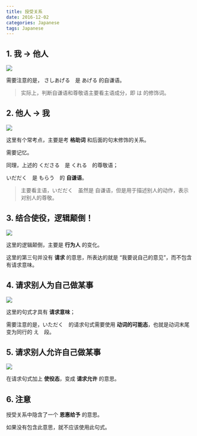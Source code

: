 ```yaml
---
title: 授受关系
date: 2016-12-02
categories: Japanese
tags: Japanese
---
```


## 1. 我 -> 他人

![](http://ww4.sinaimg.cn/large/006tNc79gw1facsmr44fhj31kw0xawhu.jpg)

需要注意的是， さしあげる　是 あげる 的自谦语。

> 实际上，判断自谦语和尊敬语主要看主语成分，即 は 的修饰词。


<!-- more -->

## 2. 他人 -> 我

![](http://ww1.sinaimg.cn/large/006tNc79gw1facsvyzcczj31kw0wvjvo.jpg)

这里有个常考点，主要是考 **格助词** 和后面的句末修饰的关系。

需要记忆。

同理，上述的 くださる　是 くれる　的尊敬语；

いだだく　是 もらう　的 **自谦语**。

> 主要看主语，いだだく　虽然是 自谦语，但是用于描述别人的动作，表示对别人的尊敬。

## 3. 结合使役，逻辑颠倒！

![](http://ww3.sinaimg.cn/large/006tNc79gw1fact2971huj31kw0wxjwe.jpg)

这里的逻辑颠倒，主要是 **行为人** 的变化。

这里的第三句并没有 **请求** 的意思，所表达的就是 “我要说自己的意见”，而不包含有请求意味。


<!-- more -->

## 4. 请求别人为自己做某事

![](http://ww3.sinaimg.cn/large/006tNc79gw1fact8n66ixj31kw0wqn1u.jpg)

这里的句式才具有 **请求意味**；

需要注意的是，いただく　的请求句式需要使用 **动词的可能态**，也就是动词末尾变为同行的 え　段。

## 5. 请求别人允许自己做某事

![](http://ww1.sinaimg.cn/large/006tNc79gw1factd1h7jwj31kw0x6dku.jpg)

在请求句式加上 **使役态**，变成 **请求允许** 的意思。

## 6. 注意

授受关系中隐含了一个 **恩惠给予** 的意思。

如果没有包含此意思，就不应该使用此句式。
